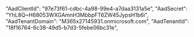 "AadClientId": "97e73f61-cdbc-4a98-99e4-a7daa3131a5e",
"AadSecret": "YhL8Q~H68053WXGAmnH3MbbpFT6ZW45JypsH1b6i",
"AadTenantDomain": "M365x27145931.onmicrosoft.com",
"AadTenantId": "18f16764-6c38-49d5-b7d3-5febe06bc31e",
